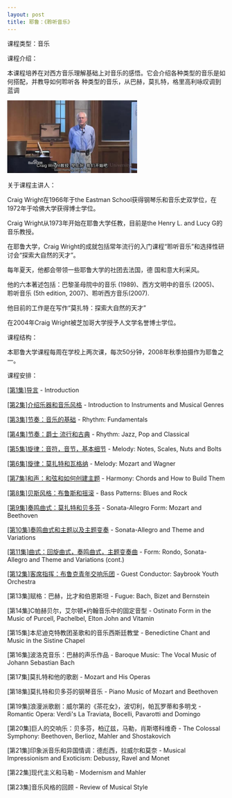 ```yaml
---
layout: post
title: 耶鲁：《聆听音乐》
---
```

课程类型：音乐

课程介绍：
 
本课程培养在对西方音乐理解基础上对音乐的感悟。它会介绍各种类型的音乐是如何搭配，并教导如何聆听各 种类型的音乐，从巴赫，莫扎特，格里高利咏叹调到蓝调

<img src="/images/2013/03/craig_wright.jpg" width="300" height="168" class="cover" />

关于课程主讲人：

Craig Wright在1966年于the Eastman School获得钢琴乐和音乐史双学位，在1972年于哈佛大学获得博士学位。  

Craig Wright从1973年开始在耶鲁大学任教，目前是the Henry L. and Lucy G的音乐教授。  

在耶鲁大学，Craig Wright的成就包括常年流行的入门课程“聆听音乐”和选择性研讨会“探索大自然的天才”。 

每年夏天，他都会带领一些耶鲁大学的社团去法国，德 国和意大利采风。   

他的六本著述包括：巴黎圣母院中的音乐 (1989)、西方文明中的音乐 (2005)、 聆听音乐 (5th edition, 2007)、聆听西方音乐(2007).   

他目前的工作是在写作“莫扎特：探索大自然的天才”  

在2004年Craig Wright被芝加哥大学授予人文学名誉博士学位。  

课程结构：

本耶鲁大学课程每周在学校上两次课，每次50分钟，2008年秋季拍摄作为耶鲁之一。

课程安排：

<a href="/2013/03/18/yale-listen-to-music-lesson-1.html" title="耶鲁：《聆听音乐》第1课" target="_blank">[第1集]导言</a> - Introduction

<a href="/2013/03/18/yale-listen-to-music-lesson-2.html" title="耶鲁：《聆听音乐》第2课" target="_blank">[第2集]介绍乐器和音乐风格</a> - Introduction to Instruments and Musical Genres

<a href="/2013/03/18/yale-listen-to-music-lesson-3.html" title="耶鲁：《聆听音乐》第3课" target="_blank">[第3集]节奏：音乐的基础</a> - Rhythm: Fundamentals

<a href="/2013/03/18/yale-listen-to-music-lesson-4.html" title="耶鲁：《聆听音乐》第4课" target="_blank">[第4集]节奏：爵士 流行和古典</a> - Rhythm: Jazz, Pop and Classical

<a href="/2013/03/18/yale-listen-to-music-lesson-5.html" title="耶鲁：《聆听音乐》第5课" target="_blank">[第5集]旋律：音符，音节，基本细节</a> - Melody: Notes, Scales, Nuts and Bolts

<a href="/2013/03/18/yale-listen-to-music-lesson-6.html" title="耶鲁：《聆听音乐》第6课" target="_blank">[第6集]旋律：莫扎特和瓦格纳</a> - Melody: Mozart and Wagner

<a href="/2013/03/18/yale-listen-to-music-lesson-7.html" title="耶鲁：《聆听音乐》第7课" target="_blank">[第7集]和声：和弦和如何创建主题</a> - Harmony: Chords and How to Build Them

<a href="/2013/03/18/yale-listen-to-music-lesson-8.html" title="耶鲁：《聆听音乐》第8课" target="_blank">[第8集]贝斯风格：布鲁斯和摇滚</a> - Bass Patterns: Blues and Rock

<a href="/2013/03/18/yale-listen-to-music-lesson-9.html" title="耶鲁：《聆听音乐》第9课" target="_blank">[第9集]奏鸣曲式：莫扎特和贝多芬</a> - Sonata-Allegro Form: Mozart and Beethoven

<a href="/2013/03/18/yale-listen-to-music-lesson-10.html" title="耶鲁：《聆听音乐》第10课" target="_blank">[第10集]奏鸣曲式和主题以及主题变奏</a> - Sonata-Allegro and Theme and Variations

<a href="/2013/03/18/yale-listen-to-music-lesson-11.html" title="耶鲁：《聆听音乐》第11课" target="_blank">[第11集]曲式：回旋曲式，奏鸣曲式，主题变奏曲</a> - Form: Rondo, Sonata-Allegro and Theme and Variations (cont.)

<a href="/2013/11/24/yale-listen-to-music-lesson-12.html" title="耶鲁：《聆听音乐》第11课" target="_blank">[第12集]客席指挥：布鲁克青年交响乐团</a> - Guest Conductor: Saybrook Youth Orchestra

[第13集]赋格：巴赫，比才和伯恩斯坦 - Fugue: Bach, Bizet and Bernstein

[第14集]C帕赫贝尔，艾尔顿•约翰音乐中的固定音型 - Ostinato Form in the Music of Purcell, Pachelbel, Elton John and Vitamin

[第15集]本尼迪克特教团圣歌和的音乐西斯廷教堂 - Benedictine Chant and Music in the Sistine Chapel

[第16集]波洛克音乐：巴赫的声乐作品 - Baroque Music: The Vocal Music of Johann Sebastian Bach

[第17集]莫扎特和他的歌剧 - Mozart and His Operas

[第18集]莫扎特和贝多芬的钢琴音乐 - Piano Music of Mozart and Beethoven

[第19集]浪漫派歌剧：威尔第的《茶花女》，波切利，帕瓦罗蒂和多明戈 - Romantic Opera: Verdi's La Traviata, Bocelli, Pavarotti and Domingo

[第20集]巨人的交响乐：贝多芬，柏辽兹，马勒，肖斯塔科维奇 - The Colossal Symphony: Beethoven, Berlioz, Mahler and Shostakovich

[第21集]印象派音乐和异国情调：德彪西，拉威尔和莫奈 - Musical Impressionism and Exoticism: Debussy, Ravel and Monet

[第22集]现代主义和马勒 - Modernism and Mahler

[第23集]音乐风格的回顾 - Review of Musical Style
